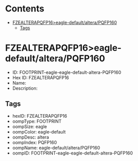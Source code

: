 



Contents
========

* [FZEALTERAPQFP16>eagle-default/altera/PQFP160](#fzealterapqfp16eagle-defaultalterapqfp160)
	* [Tags](#tags)

# FZEALTERAPQFP16>eagle-default/altera/PQFP160

- ID: FOOTPRINT-eagle-eagle-default-altera-PQFP160
- Hex ID: FZEALTERAPQFP16
- Name: 
- Description: 

## Tags

- hexID: FZEALTERAPQFP16
- oompType: FOOTPRINT
- oompSize: eagle
- oompColor: eagle-default
- oompDesc: altera
- oompIndex: PQFP160
- oompName: eagle-default/altera/PQFP160
- oompID: FOOTPRINT-eagle-eagle-default-altera-PQFP160
